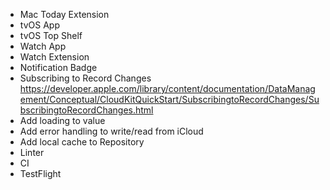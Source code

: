 - Mac Today Extension
- tvOS App
- tvOS Top Shelf
- Watch App
- Watch Extension
- Notification Badge
- Subscribing to Record Changes
https://developer.apple.com/library/content/documentation/DataManagement/Conceptual/CloudKitQuickStart/SubscribingtoRecordChanges/SubscribingtoRecordChanges.html
- Add loading to value
- Add error handling to write/read from iCloud
- Add local cache to Repository
- Linter
- CI
- TestFlight
